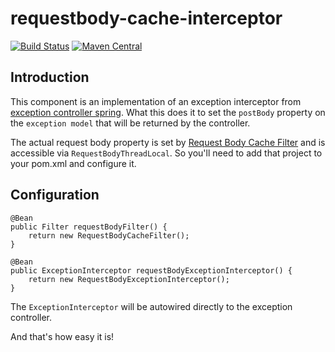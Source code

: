 # requestbody-cache-interceptor

[![Build Status](https://travis-ci.org/imamchishty/requestbody-cache-interceptor.svg?branch=master "requestbody-cache-interceptor")](https://travis-ci.org/imamchishty/requestbody-cache-interceptor) [![Maven Central](https://maven-badges.herokuapp.com/maven-central/com.shedhack.requestbody/cache-interceptor/badge.svg?style=plastic)](https://maven-badges.herokuapp.com/maven-central/com.shedhack.requestbody/cache-interceptor)

## Introduction
This component is an implementation of an exception interceptor from [exception controller spring](https://github.com/imamchishty/exception-controller-spring). What this does it to set the `postBody` property on the `exception model` that will be returned by the controller.

The actual request body property is set by [Request Body Cache Filter](https://github.com/imamchishty/requestbody-cache-filter) and is accessible via `RequestBodyThreadLocal`. So you'll need to add that project to your pom.xml and configure it.

## Configuration

    @Bean
    public Filter requestBodyFilter() {
        return new RequestBodyCacheFilter();
    }

    @Bean
    public ExceptionInterceptor requestBodyExceptionInterceptor() {
        return new RequestBodyExceptionInterceptor();
    }

The `ExceptionInterceptor` will be autowired directly to the exception controller.

And that's how easy it is!
    

